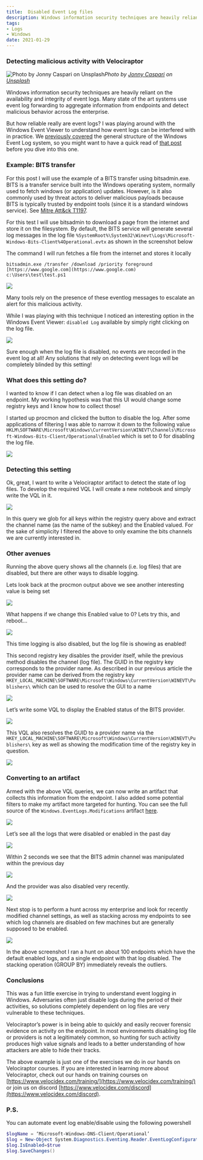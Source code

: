 ```yaml
---
title:  Disabled Event Log files
description: Windows information security techniques are heavily reliant on the availability and integrity of event logs. Many state of the art systems use event log forwarding to aggregate information from endpoints and detect malicious behavior across the enterprise. Did you know that logs can be trivially disabled? Learn how Velociraptor can help...
tags:
- Logs
- Windows
date: 2021-01-29
---
```


### Detecting malicious activity with Velociraptor

![Photo by [Jonny Caspari](https://unsplash.com/@jonnysplsh?utm_source=medium&utm_medium=referral) on [Unsplash](https://unsplash.com?utm_source=medium&utm_medium=referral)](https://cdn-images-1.medium.com/max/11520/0*8Z6QxIV2lCx4PYPT)*Photo by [Jonny Caspari](https://unsplash.com/@jonnysplsh?utm_source=medium&utm_medium=referral) on [Unsplash](https://unsplash.com?utm_source=medium&utm_medium=referral)*

Windows information security techniques are heavily reliant on the availability and integrity of event logs. Many state of the art systems use event log forwarding to aggregate information from endpoints and detect malicious behavior across the enterprise.

But how reliable really are event logs? I was playing around with the Windows Event Viewer to understand how event logs can be interfered with in practice. We [previously covered](https://medium.com/velociraptor-ir/windows-event-logs-d8d8e615c9ca) the general structure of the Windows Event Log system, so you might want to have a quick read of [that post](https://medium.com/velociraptor-ir/windows-event-logs-d8d8e615c9ca) before you dive into this one.

### Example: BITS transfer

For this post I will use the example of a BITS transfer using bitsadmin.exe. BITS is a transfer service built into the Windows operating system, normally used to fetch windows (or application) updates. However, is it also commonly used by threat actors to deliver malicious payloads because BITS is typically trusted by endpoint tools (since it is a standard windows service). See [Mitre Att&ck T1197](https://attack.mitre.org/techniques/T1197/).

For this test I will use bitsadmin to download a page from the internet and store it on the filesystem. By default, the BITS service will generate several log messages in the log file `%SystemRoot%\System32\Winevt\Logs\Microsoft-Windows-Bits-Client%4Operational.evtx` as shown in the screenshot below

The command I will run fetches a file from the internet and stores it locally

```shell
bitsadmin.exe /transfer /download /priority foreground [https://www.google.com](https://www.google.com) c:\Users\test\test.ps1
```

![](../../img/1o74NoHxr20avTkbAplRlHQ.png)

Many tools rely on the presence of these eventlog messages to escalate an alert for this malicious activity.

While I was playing with this technique I noticed an interesting option in the Windows Event Viewer: `disabled Log` available by simply right clicking on the log file.

![](../../img/1oOg5MAjs9uLe6SoqcRhBGg.png)

Sure enough when the log file is disabled, no events are recorded in the event log at all! Any solutions that rely on detecting event logs will be completely blinded by this setting!

### What does this setting do?

I wanted to know if I can detect when a log file was disabled on an
endpoint. My working hypothesis was that this UI would change some
registry keys and I know how to collect those!

I started up procmon and clicked the button to disable the log. After
some applications of filtering I was able to narrow it down to the
following value
`HKLM\SOFTWARE\Microsoft\Windows\CurrentVersion\WINEVT\Channels\Microsoft-Windows-Bits-Client/Operational\Enabled`
which is set to 0 for disabling the log file.

![](../../img/12sb1bdsZuU3ghB9CTWVAZQ.png)

### Detecting this setting

Ok, great, I want to write a Velociraptor artifact to detect the state of log files. To develop the required VQL I will create a new notebook and simply write the VQL in it.

![](../../img/1qh7B-LH8fyaxXauzuqI0dw.png)

In this query we glob for all keys within the registry query above and extract the channel name (as the name of the subkey) and the Enabled valued. For the sake of simplicity I filtered the above to only examine the bits channels we are currently interested in.

### Other avenues

Running the above query shows all the channels (i.e. log files) that are disabled, but there are other ways to disable logging.

Lets look back at the procmon output above we see another interesting value is being set

![](../../img/1WJRSRw7s8d_gSVwaRZ8p8w.png)

What happens if we change this Enabled value to 0? Lets try this, and reboot…

![](../../img/1g-lvFbFw2yO_c8DqOvEvjQ.png)

This time logging is also disabled, but the log file is showing as enabled!

This second registry key disables the provider itself, while the previous method disables the channel (log file). The GUID in the registry key corresponds to the provider name. As described in our previous article the provider name can be derived from the registry key `HKEY_LOCAL_MACHINE\SOFTWARE\Microsoft\Windows\CurrentVersion\WINEVT\Publishers\` which can be used to resolve the GUI to a name

![](../../img/1bgC3WMCTWXcFxudRwqFxhQ.png)

Let’s write some VQL to display the Enabled status of the BITS provider.

![](../../img/1WUWEOGrqJyO7sRYoYFrZtA.png)

This VQL also resolves the GUID to a provider name via the `HKEY_LOCAL_MACHINE\SOFTWARE\Microsoft\Windows\CurrentVersion\WINEVT\Publishers\` key as well as showing the modification time of the registry key in question.

![](../../img/1UMnEn1TwNkXMpFW0NZqNww.png)

### Converting to an artifact

Armed with the above VQL queries, we can now write an artifact that collects this information from the endpoint. I also added some potential filters to make my artifact more targeted for hunting. You can see the full source of the `Windows.EventLogs.Modifications` artifact [here](https://github.com/Velocidex/velociraptor/blob/master/artifacts/definitions/Windows/EventLogs/Modifications.yaml).

![](../../img/1qjwC5Ct0Y9udkI0QwPRUUg.png)

Let’s see all the logs that were disabled or enabled in the past day

![](../../img/1lfyqJjJym9MFUa0xDDfnsw.png)

Within 2 seconds we see that the BITS admin channel was manipulated within the previous day

![](../../img/1Kk0EeHBU1e1AaofCPf6PQQ.png)

And the provider was also disabled very recently.

![](../../img/17IoSXoPVQYO0G3ZAKT5Ltg.png)

Next stop is to perform a hunt across my enterprise and look for recently modified channel settings, as well as stacking across my endpoints to see which log channels are disabled on few machines but are generally supposed to be enabled.

![](../../img/1tcJ3Y2gO3ILG1FtpMghThg.png)

In the above screenshot I ran a hunt on about 100 endpoints which have the default enabled logs, and a single endpoint with that log disabled. The stacking operation (GROUP BY) immediately reveals the outliers.

### Conclusions

This was a fun little exercise in trying to understand event logging in Windows. Adversaries often just disable logs during the period of their activities, so solutions completely dependent on log files are very vulnerable to these techniques.

Velociraptor’s power is in being able to quickly and easily recover forensic evidence on activity on the endpoint. In most environments disabling log file or providers is not a legitimately common, so hunting for such activity produces high value signals and leads to a better understanding of how attackers are able to hide their tracks.

The above example is just one of the exercises we do in our hands on Velociraptor courses. If you are interested in learning more about Velociraptor, check out our hands on training courses on [https://www.velocidex.com/training/](https://www.velocidex.com/training/) or join us on discord [https://www.velocidex.com/discord](https://www.velocidex.com/discord).

### P.S.

You can automate event log enable/disable using the following powershell

```powershell
$logName = ‘Microsoft-Windows-DNS-Client/Operational’
$log = New-Object System.Diagnostics.Eventing.Reader.EventLogConfiguration $logName
$log.IsEnabled=$true
$log.SaveChanges()
```
